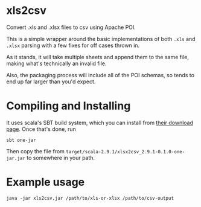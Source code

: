 xls2csv
=======

Convert .xls and .xlsx files to csv using Apache POI.

This is a simple wrapper around the basic implementations of both `.xls` and `.xlsx` parsing with a few fixes for off cases thrown in.

As it stands, it will take multiple sheets and append them to the same file, making what's technically an invalid file. 

Also, the packaging process will include all of the POI schemas, so tends to end up far larger than you'd expect.

Compiling and Installing
========================

It uses scala's SBT build system, which you can install from [their download page](http://www.scala-sbt.org/release/docs/Getting-Started/Setup.html). Once that's done, run

    sbt one-jar

Then copy the file from `target/scala-2.9.1/xlsx2csv_2.9.1-0.1.0-one-jar.jar` to somewhere in your path.
    

Example usage
=============

    java -jar xls2csv.jar /path/to/xls-or-xlsx /path/to/csv-output